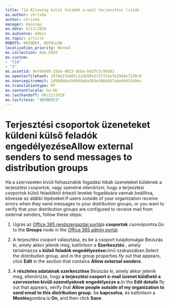 ```yaml
---
title: 714 Allowing külső feladók e-mail terjesztési listák
ms.author: chrisda
author: chrisda
manager: dansimp
ms.date: 4/13/2018
ms.audience: Admin
ms.topic: article
ROBOTS: NOINDEX, NOFOLLOW
localization_priority: Normal
ms.collection: Adm_O365
ms.custom:
- "714"
- "3"
ms.assetid: 9efde695-25b4-4023-bbba-bb2fc5c95b83
ms.openlocfilehash: 1978e27e605c124299e5737315e7e2926e7238c0
ms.sourcegitcommit: 1d98db8acb9959aba3b5e308a567ade6b62da56c
ms.translationtype: MT
ms.contentlocale: hu-HU
ms.lasthandoff: 08/22/2019
ms.locfileid: "36506553"
---
```

# <a name="allow-external-senders-to-send-messages-to-distribution-groups"></a><span data-ttu-id="9cc33-102">Terjesztési csoportok üzeneteket küldeni külső feladók engedélyezése</span><span class="sxs-lookup"><span data-stu-id="9cc33-102">Allow external senders to send messages to distribution groups</span></span>

<span data-ttu-id="9cc33-103">Ha a szervezeten kívüli felhasználók fogadási hibák üzeneteket küldenek a terjesztési csoportok, vagy szeretné ellenőrizni, hogy a terjesztési csoportok külső feladóktól érkező levelek fogadására vannak beállítva, kövesse az alábbi lépéseket:</span><span class="sxs-lookup"><span data-stu-id="9cc33-103">If users outside of your organization receive errors when they send messages to your distribution groups, or you want to verify that your distribution groups are configured to receive mail from external senders, follow these steps:</span></span>

1. <span data-ttu-id="9cc33-104">Ugrás az [Office 365 rendszergazdai portál](https://portal.office.com/adminportal/home#/groups)a **csoportok** csomópontra.</span><span class="sxs-lookup"><span data-stu-id="9cc33-104">Go to the **Groups** node in the [Office 365 admin portal](https://portal.office.com/adminportal/home#/groups).</span></span>

2. <span data-ttu-id="9cc33-105">A terjesztési csoport választása, és be a csoport tulajdonságai Beúszás ki, amely akkor jelenik meg, kattintson a **Szerkesztés** , amely tartalmazza a **külső feladók engedélyezése**című szakaszában.</span><span class="sxs-lookup"><span data-stu-id="9cc33-105">Select the distribution group, and in the group properties fly out that appears, click **Edit** in the section that contains **Allow external senders**.</span></span>

3. <span data-ttu-id="9cc33-106">A **részletes adatainak szerkesztése** Beúszás ki, amely akkor jelenik meg, ellenőrizze, hogy **a terjesztési csoport e-mail üzenet küldhető a szervezeten kívüli személyeknek engedélyezze a.**</span><span class="sxs-lookup"><span data-stu-id="9cc33-106">In the **Edit details** fly out that appears, verify that **Allow people outside of my organization to send email to this distribution group.**</span></span> <span data-ttu-id="9cc33-107">be **kapcsolva**, és kattintson a **Mentés**gombra.</span><span class="sxs-lookup"><span data-stu-id="9cc33-107">is **On**, and then click **Save**.</span></span>
